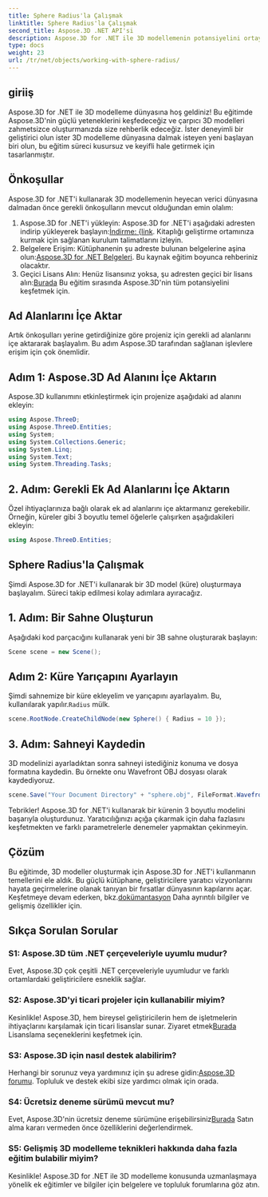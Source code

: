 ```yaml
---
title: Sphere Radius'la Çalışmak
linktitle: Sphere Radius'la Çalışmak
second_title: Aspose.3D .NET API'si
description: Aspose.3D for .NET ile 3D modellemenin potansiyelini ortaya çıkarın. Çarpıcı modelleri zahmetsizce yaratın. Şimdi ücretsiz deneme sürümünü indirin!
type: docs
weight: 23
url: /tr/net/objects/working-with-sphere-radius/
---
```

## giriiş
Aspose.3D for .NET ile 3D modelleme dünyasına hoş geldiniz! Bu eğitimde Aspose.3D'nin güçlü yeteneklerini keşfedeceğiz ve çarpıcı 3D modelleri zahmetsizce oluşturmanızda size rehberlik edeceğiz. İster deneyimli bir geliştirici olun ister 3D modelleme dünyasına dalmak isteyen yeni başlayan biri olun, bu eğitim süreci kusursuz ve keyifli hale getirmek için tasarlanmıştır.
## Önkoşullar
Aspose.3D for .NET'i kullanarak 3D modellemenin heyecan verici dünyasına dalmadan önce gerekli önkoşulların mevcut olduğundan emin olalım:
1.  Aspose.3D for .NET'i yükleyin: Aspose.3D for .NET'i aşağıdaki adresten indirip yükleyerek başlayın:[İndirme: {link](https://releases.aspose.com/3d/net/). Kitaplığı geliştirme ortamınıza kurmak için sağlanan kurulum talimatlarını izleyin.
2.  Belgelere Erişim: Kütüphanenin şu adreste bulunan belgelerine aşina olun:[Aspose.3D for .NET Belgeleri](https://reference.aspose.com/3d/net/). Bu kaynak eğitim boyunca rehberiniz olacaktır.
3. Geçici Lisans Alın: Henüz lisansınız yoksa, şu adresten geçici bir lisans alın:[Burada](https://purchase.aspose.com/temporary-license/) Bu eğitim sırasında Aspose.3D'nin tüm potansiyelini keşfetmek için.
## Ad Alanlarını İçe Aktar
Artık önkoşulları yerine getirdiğinize göre projeniz için gerekli ad alanlarını içe aktararak başlayalım. Bu adım Aspose.3D tarafından sağlanan işlevlere erişim için çok önemlidir.
## Adım 1: Aspose.3D Ad Alanını İçe Aktarın
Aspose.3D kullanımını etkinleştirmek için projenize aşağıdaki ad alanını ekleyin:
```csharp
using Aspose.ThreeD;
using Aspose.ThreeD.Entities;
using System;
using System.Collections.Generic;
using System.Linq;
using System.Text;
using System.Threading.Tasks;
```
## 2. Adım: Gerekli Ek Ad Alanlarını İçe Aktarın
Özel ihtiyaçlarınıza bağlı olarak ek ad alanlarını içe aktarmanız gerekebilir. Örneğin, küreler gibi 3 boyutlu temel öğelerle çalışırken aşağıdakileri ekleyin:
```csharp
using Aspose.ThreeD.Entities;
```
## Sphere Radius'la Çalışmak
Şimdi Aspose.3D for .NET'i kullanarak bir 3D model (küre) oluşturmaya başlayalım. Süreci takip edilmesi kolay adımlara ayıracağız.
## 1. Adım: Bir Sahne Oluşturun
Aşağıdaki kod parçacığını kullanarak yeni bir 3B sahne oluşturarak başlayın:
```csharp
Scene scene = new Scene();
```
## Adım 2: Küre Yarıçapını Ayarlayın
Şimdi sahnemize bir küre ekleyelim ve yarıçapını ayarlayalım. Bu, kullanılarak yapılır.`Radius` mülk.
```csharp
scene.RootNode.CreateChildNode(new Sphere() { Radius = 10 });
```
## 3. Adım: Sahneyi Kaydedin
3D modelinizi ayarladıktan sonra sahneyi istediğiniz konuma ve dosya formatına kaydedin. Bu örnekte onu Wavefront OBJ dosyası olarak kaydediyoruz.
```csharp
scene.Save("Your Document Directory" + "sphere.obj", FileFormat.WavefrontOBJ);
```
Tebrikler! Aspose.3D for .NET'i kullanarak bir kürenin 3 boyutlu modelini başarıyla oluşturdunuz. Yaratıcılığınızı açığa çıkarmak için daha fazlasını keşfetmekten ve farklı parametrelerle denemeler yapmaktan çekinmeyin.
## Çözüm
 Bu eğitimde, 3D modeller oluşturmak için Aspose.3D for .NET'i kullanmanın temellerini ele aldık. Bu güçlü kütüphane, geliştiricilere yaratıcı vizyonlarını hayata geçirmelerine olanak tanıyan bir fırsatlar dünyasının kapılarını açar. Keşfetmeye devam ederken, bkz.[dokümantasyon](https://reference.aspose.com/3d/net/) Daha ayrıntılı bilgiler ve gelişmiş özellikler için.
## Sıkça Sorulan Sorular

### S1: Aspose.3D tüm .NET çerçeveleriyle uyumlu mudur?
Evet, Aspose.3D çok çeşitli .NET çerçeveleriyle uyumludur ve farklı ortamlardaki geliştiricilere esneklik sağlar.
### S2: Aspose.3D'yi ticari projeler için kullanabilir miyim?
Kesinlikle! Aspose.3D, hem bireysel geliştiricilerin hem de işletmelerin ihtiyaçlarını karşılamak için ticari lisanslar sunar. Ziyaret etmek[Burada](https://purchase.aspose.com/buy) Lisanslama seçeneklerini keşfetmek için.
### S3: Aspose.3D için nasıl destek alabilirim?
 Herhangi bir sorunuz veya yardımınız için şu adrese gidin:[Aspose.3D forumu](https://forum.aspose.com/c/3d/18). Topluluk ve destek ekibi size yardımcı olmak için orada.
### S4: Ücretsiz deneme sürümü mevcut mu?
 Evet, Aspose.3D'nin ücretsiz deneme sürümüne erişebilirsiniz[Burada](https://releases.aspose.com/) Satın alma kararı vermeden önce özelliklerini değerlendirmek.
### S5: Gelişmiş 3D modelleme teknikleri hakkında daha fazla eğitim bulabilir miyim?
Kesinlikle! Aspose.3D for .NET ile 3D modelleme konusunda uzmanlaşmaya yönelik ek eğitimler ve bilgiler için belgelere ve topluluk forumlarına göz atın.